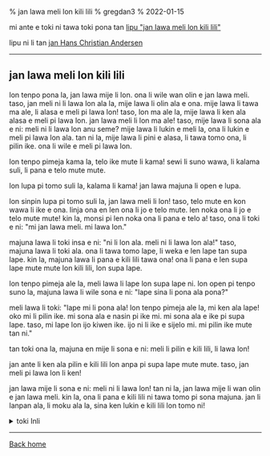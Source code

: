 % jan lawa meli lon kili lili
% gregdan3
% 2022-01-15

mi ante e toki ni tawa toki pona tan [lipu "jan lawa meli lon kili lili"](https://en.wikipedia.org/wiki/The_Princess_and_the_Pea)

lipu ni li tan [jan Hans Christian Andersen](https://en.wikipedia.org/wiki/Hans_Christian_Andersen)

---

## jan lawa meli lon kili lili

lon tenpo pona la, jan lawa mije li lon.
ona li wile wan olin e jan lawa meli.
taso, jan meli ni li lawa lon ala la, mije lawa li olin ala e ona.
mije lawa li tawa ma ale, li alasa e meli pi lawa lon!
taso, lon ma ale la, mije lawa li ken ala alasa e meli pi lawa lon.
jan lawa meli li lon ma ale!
taso, mije lawa li sona ala e ni:
meli ni li lawa lon anu seme?
mije lawa li lukin e meli la, ona li lukin e meli pi lawa lon ala.
tan ni la, mije lawa li pini e alasa, li tawa tomo ona, li pilin ike.
ona li wile e meli pi lawa lon.

lon tenpo pimeja kama la, telo ike mute li kama!
sewi li suno wawa, li kalama suli, li pana e telo mute mute.

lon lupa pi tomo suli la, kalama li kama!
jan lawa majuna li open e lupa.

lon sinpin lupa pi tomo suli la, jan lawa meli li lon!
taso, telo mute en kon wawa li ike e ona.
linja ona en len ona li jo e telo mute.
len noka ona li jo e telo mute mute!
kin la, monsi pi len noka ona li pana e telo a!
taso, ona li toki e ni: "mi jan lawa meli. mi lawa lon."

majuna lawa li toki insa e ni: "ni li lon ala. meli ni li lawa lon ala!"
taso, majuna lawa li toki ala.
ona li tawa tomo lape, li weka e len lape tan supa lape.
kin la, majuna lawa li pana e kili lili tawa ona!
ona li pana e len supa lape mute mute lon kili lili, lon supa lape.

lon tenpo pimeja ale la, meli lawa li lape lon supa lape ni.
lon open pi tenpo suno la, majuna lawa li wile sona e ni: "lape sina li pona ala pona?"

meli lawa li toki: "lape mi li pona ala!
lon tenpo pimeja ale la, mi ken ala lape!
oko mi li pilin ike.
mi sona ala e nasin pi ike mi.
mi sona ala e ike pi supa lape.
taso, mi lape lon ijo kiwen ike.
ijo ni li ike e sijelo mi.
mi pilin ike mute tan ni."

tan toki ona la, majuna en mije li sona e ni:
meli li pilin e kili lili, li lawa lon!

jan ante li ken ala pilin e kili lili lon anpa pi supa lape mute mute.
taso, jan meli pi lawa lon li ken!

jan lawa mije li sona e ni: meli ni li lawa lon!
tan ni la, jan lawa mije li wan olin e jan lawa meli.
kin la, ona li pana e kili lili ni tawa tomo pi sona majuna.
jan li lanpan ala, li moku ala la, sina ken lukin e kili lili lon tomo ni!

<details> <summary>toki Inli</summary>

Translation by @gregdan3

Written by [Hans Christian Andersen](https://en.wikipedia.org/wiki/Hans_Christian_Andersen)

---

## The Princess on the Pea

Once upon a time there was a prince who wanted to marry a princess; but she
would have to be a real princess. He travelled all over the world to find one,
but nowhere could he get what he wanted. There were princesses enough, but it
was difficult to find out whether they were real ones. There was always
something about them that was not as it should be. So he came home again and was
sad, for he would have liked very much to have a real princess.

One evening a terrible storm came on; there was thunder and lightning, and the
rain poured down in torrents.

Suddenly a knocking was heard at the city gate, and the old king went to open it.

It was a princess standing out there in front of the gate. But, good gracious!
what a sight the rain and the wind had made her look. The water ran down from
her hair and clothes; it ran down into the toes of her shoes and out again at
the heels. And yet she said that she was a real princess.

"Well, we’ll soon find that out," thought the old queen. But she said nothing,
went into the bed-room, took all the bedding off the bedstead, and laid a pea on
the bottom; then she took twenty mattresses and laid them on the pea, and then
twenty eider-down beds on top of the mattresses.

On this the princess had to lie all night. In the morning she was asked how
she had slept.

"Oh, very badly!" said she. "I have scarcely closed my eyes all night. Heaven
only knows what was in the bed, but I was lying on something hard, so that I am
black and blue all over my body. It’s horrible!"

Now they knew that she was a real princess because she had felt the pea right
through the twenty mattresses and the twenty eider-down beds.

Nobody but a real princess could be as sensitive as that.

So the prince took her for his wife, for now he knew that he had a real
princess; and the pea was put in the museum, where it may still be seen, if no
one has stolen or eaten it.

</details>

---

[Back home](/toki-pona/)
